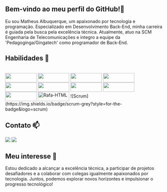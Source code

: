 ## Bem-vindo ao meu perfil do GitHub!👋
Eu sou Matheus Albuquerque, um apaixonado por tecnologia e programação. Especializado em Desenvolvimento Back-End, minha carreira é guiada pela busca pela excelência técnica. Atualmente, atuo na SCM Engenharia de Telecomunicações e integro a equipe da 'Pedagoginga/Gingatech' como programador de Back-End. 

## Habilidades 🌱
<div style="display: inline_block"><br>
  <img align="center" alt="" height="30" width="100" src="https://img.shields.io/badge/Java-ED8B00?style=for-the-badge&logo=openjdk&logoColor=white">
  <img align="center" alt="" height="30" width="100" src="https://img.shields.io/badge/Python-14354C?style=for-the-badge&logo=python&logoColor=white">
  <img align="center" alt="" height="30" width="100" src="https://img.shields.io/badge/JavaScript-323330?style=for-the-badge&logo=javascript&logoColor=F7DF1E">
  <img align="center" alt="" height="30" width="100" src="https://img.shields.io/badge/CSS3-1572B6?style=for-the-badge&logo=css3&logoColor=white">
  <img align="center" alt="" height="30" width="100" src="https://img.shields.io/badge/HTML5-E34F26?style=for-the-badge&logo=html5&logoColor=white">
  <img align="center" alt="" height="30" width="100" src="https://img.shields.io/badge/IntelliJ_IDEA-000000.svg?style=for-the-badge&logo=intellij-idea&logoColor=white">
  <img align="center" alt="" height="30" width="100" src="https://img.shields.io/badge/Flask-000000?style=for-the-badge&logo=flask&logoColor=white">
  <img align="center" alt="" height="30" width="100" src="https://img.shields.io/badge/MySQL-00000F?style=for-the-badge&logo=mysql&logoColor=white">
  <img align="center" alt="" height="30" width="100" src="https://img.shields.io/badge/Bootstrap-563D7C?style=for-the-badge&logo=bootstrap&logoColor=white">
  <img align="center" alt="Rafa-HTML" height="30" width="100" src="https://img.shields.io/badge/Spring-6DB33F?style=for-the-badge&logo=spring&logoColor=white">
  ![Scrum](https://img.shields.io/badge/scrum-grey?style=for-the-badge&logo=scrum)
</div>
  
## Contato 📫
 
<div>
  <a href = "mailto:taftig9@gmail.com"><img src="https://img.shields.io/badge/-Gmail-%23333?style=for-the-badge&logo=gmail&logoColor=white" target="_blank"></a>
  <a href="https://www.linkedin.com/in/matheus-albuquerque-3b870125a/" target="_blank"><img src="https://img.shields.io/badge/-LinkedIn-%230077B5?style=for-the-badge&logo=linkedin&logoColor=white" target="_blank"></a> 
</div>

## Meu interesse 🔭
Estou dedicado a alcançar a excelência técnica, a participar de projetos desafiadores e a colaborar com colegas igualmente apaixonados por tecnologia. Juntos, podemos explorar novos horizontes e impulsionar o progresso tecnológico!
